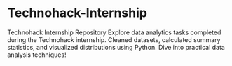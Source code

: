 # Technohack-Internship
Technohack Internship Repository  Explore data analytics tasks completed during the Technohack internship. Cleaned datasets, calculated summary statistics, and visualized distributions using Python. Dive into practical data analysis techniques!
